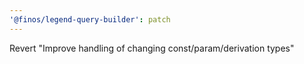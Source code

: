 ```yaml
---
'@finos/legend-query-builder': patch
---
```


Revert "Improve handling of changing const/param/derivation types"
